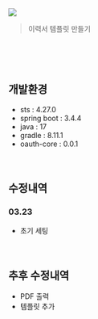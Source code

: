 <img src="https://capsule-render.vercel.app/api?type=transparent&height=200&section=header&text=Resume&fontSize=90&fontColor=#ffffff&fontAlignY=38"/>
<blockquote data-ke-style="style2">
<p data-ke-size="size16">이력서 템플릿 만들기</p>
</blockquote>
<br/><br/><br/>

## 개발환경
- sts : 4.27.0
- spring boot : 3.4.4
- java : 17
- gradle : 8.11.1
- oauth-core : 0.0.1
<br/><br/><br/>

## 수정내역
### 03.23
- 초기 세팅
<br/><br/><br/>


## 추후 수정내역
- PDF 출력
- 템플릿 추가
